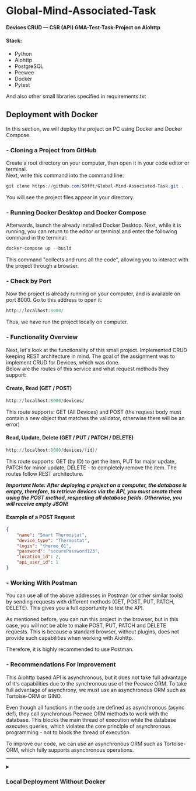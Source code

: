 # Global-Mind-Associated-Task
#### Devices CRUD — CSR (API) GMA-Test-Task-Project on Aiohttp

#### Stack:
 - Python
 - Aiohttp
 - PostgreSQL
 - Peewee
 - Docker
 - Pytest

And also other small libraries specified in requirements.txt

## Deployment with Docker
In this section, we will deploy the project on PC using Docker and Docker Compose.

### - Cloning a Project from GitHub
Create a root directory on your computer, then open it in your code editor or terminal.
<br>
Next, write this command into the command line:
```powershell
git clone https://github.com/S0fft/Global-Mind-Associated-Task.git .
```
You will see the project files appear in your directory.

### - Running Docker Desktop and Docker Compose
Afterwards, launch the already installed Docker Desktop. Next, while it is running, you can return to the editor or terminal and enter the following command in the terminal:
```powershell
docker-compose up --build
```
This command "collects and runs all the code", allowing you to interact with the project through a browser.

### - Check by Port
Now the project is already running on your computer, and is available on port 8000.
Go to this address to open it:
```powershell
http://localhost:8000/
```
Thus, we have run the project locally on computer.

### - Functionality Overview
Next, let's look at the functionality of this small project. Implemented CRUD keeping REST architecture in mind.
The goal of the assignment was to implement CRUD for Devices, which was done.
<br>
Below are the routes of this service and what request methods they support:

#### Create, Read (GET / POST)
```powershell
http://localhost:8000/devices/
```
This route supports: GET (All Devices) and POST (the request body must contain a new object that matches the validator, otherwise there will be an error)

#### Read, Update, Delete (GET / PUT / PATCH / DELETE)
```powershell
http://localhost:8000/devices/{id}/
```
This route supports: GET (by ID) to get the item, PUT for major update, PATCH for minor update, DELETE - to completely remove the item.
The routes follow REST architecture.

***Important Note: After deploying a project on a computer, the database is empty, therefore, to retrieve devices via the API, you must create them using the POST method, respecting all database fields. Otherwise, you will receive empty JSON!***

#### Example of a POST Request
```json
{
    "name": "Smart Thermostat",
    "device_type": "Thermostat",
    "login": "thermo_01",
    "password": "securePassword123",
    "location_id": 2,
    "api_user_id": 1
}
```

### - Working With Postman

You can use all of the above addresses in Postman (or other similar tools) by sending requests with different methods (GET, POST, PUT, PATCH, DELETE). This gives you a full opportunity to test the API. <br>

As mentioned before, you can run this project in the browser, but in this case, you will not be able to make POST, PUT, PATCH and DELETE requests. This is because a standard browser, without plugins, does not provide such capabilities when working with Aiohttp. <br>

Therefore, it is highly recommended to use Postman.

### - Recommendations For Improvement
This Aiohttp based API is asynchronous, but it does not take full advantage of it's capabilities due to the synchronous use of the Peewee ORM. To take full advantage of asynchrony, we must use an asynchronous ORM such as Tortoise-ORM or GINO. <br>

Even though all functions in the code are defined as asynchronous (async def), they call synchronous Peewee ORM methods to work with the database. This blocks the main thread of execution while the database executes queries, which violates the core principle of asynchronous programming - not to block the thread of execution. <br>

To improve our code, we can use an asynchronous ORM such as Tortoise-ORM, which fully supports asynchronous operations.

---

<details>
<summary><h3> Local Deployment Without Docker </h3></summary>
These commands will help you deploy the project locally. <br>
<br>
 
 ***Important Note: The project is configured to work with Docker. If you use this deployment approach, you need to change the configuration in the .env and app.py files before starting the server. Specifically, you should: Uncomment the necessary commands that are already commented out and replace mutually exclusive lines as needed. These lines are marked in the code. <br> Otherwise, you will receive an error!*** <br>

### Example of Lines of Code That Need to Be Changed (as shown below)
app.py:
```python
if __name__ == '__main__':
    db.connect()
    db_setup()
    # web.run_app(app, host="0.0.0.0", port=8080)  # Docker - MUST BE COMMENTED
    web.run_app(app, host='127.0.0.1', port=8080)  # Local - MUST BE UNCOMMENTED
```

.env:
```python
DB_NAME=gma_task
DB_USER=postgres
DB_PASSWORD=admin
# DB_HOST=db # Docker - MUST BE COMMENTED
DB_HOST=localhost # Local - MUST BE UNCOMMENTED
DB_PORT=5432
```
## <p align="center">Windows</p>

### - Stack Installing
To begin, install: [Python](https://www.python.org/downloads/) | [PostgreSQL](https://www.postgresql.org/) <br> Links are provided to the latest versions of the tools.
<br>

### - Cloning a Project From GitHub
All the same, сreate a root directory on your computer, then open it in your code editor or terminal.
<br>
Next, write this command into the command line:
```powershell
git clone https://github.com/S0fft/Global-Mind-Associated-Task.git .
```
You will see the project files appear in your directory. After, continue to enter the following commands.

### - Virtual Environment
Create virtual environment:
```powershell
python -m venv .venv
```

And activate it:

```powershell
.venv\Scripts\Activate
```

### - Requirements
Next, install packages:

```powershell
python.exe -m pip install --upgrade pip
```
```powershell
pip install -r requirements.txt
```

<!-- ### Fixtures
Load data from fixture for devices
```powershell
code
``` -->

### - Server Rise
Then, run server:
```powershell
python app.py
```
<br>

<!-- ---------------------------------------------- -->

## <p align="center">UNIX Systems</p>
These commands do the same thing as described above, only on UNIX systems.
<br>

### - Virtual Environment
```bash
python3 -m venv ../venv
```

```bash
source ../venv/bin/activate
```

### - Requirements
```bash
pip install --upgrade pip
```
```bash
pip install -r requirements.txt
```

<!-- ### Fixtures
```bash
code
``` -->

### - Server Rise
```bash
python3 app.py
```
</details>

